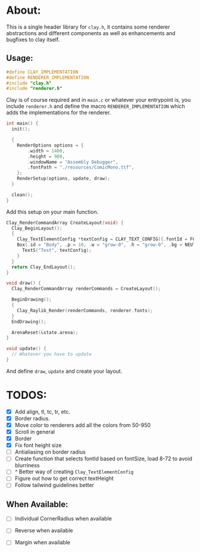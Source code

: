# About:
This is a single header library for `clay.h`, it contains some renderer abstractions and different
components as well as enhancements and bugfixes to clay itself.

## Usage:
```c 
#define CLAY_IMPLEMENTATION
#define RENDERER_IMPLEMENTATION
#include "clay.h"
#include "renderer.h"
```

Clay is of course required and in `main.c` or whatever your entrypoint is, you include `renderer.h` and define the macro
`RENDERER_IMPLEMENTATION` which adds the implementations for the renderer.

```c 
int main() {
  init();

  {
    RenderOptions options = {
        .width = 1400,
        .height = 900,
        .windowName = "Assembly Debugger",
        .fontPath = "./resources/ComicMono.ttf",
    };
    RenderSetup(options, update, draw);
  }

  clean();
}
```

Add this setup on your main function.

```c
Clay_RenderCommandArray CreateLayout(void) {
  Clay_BeginLayout();
  {
    Clay_TextElementConfig *textConfig = CLAY_TEXT_CONFIG({.fontId = FONT_24, .fontSize = 24, .textColor = CREAM});
    Box(.id = "Body", .p = 10, .w = "grow-0", .h = "grow-0", .bg = NEUTRAL_950) {
      TextS("Test", textConfig);
    }
  }
  return Clay_EndLayout();
}

void draw() {
  Clay_RenderCommandArray renderCommands = CreateLayout();

  BeginDrawing();
  {
    Clay_Raylib_Render(renderCommands, renderer.fonts);
  }
  EndDrawing();

  ArenaReset(&state.arena);
}

void update() {
  // Whatever you have to update
}
```

And define `draw`, `update` and create your layout.

# TODOS:
- [x] Add align, tl, tc, tr, etc.
- [x] Border radius.
- [x] Move color to renderers add all the colors from 50-950
- [x] Scroll in general
- [x] Border
- [x] Fix font height size
- [ ] Antialiasing on border radius
- [ ] Create function that selects fontId based on fontSize, load 8-72 to avoid blurriness
- [ ] ^ Better way of creating `Clay_TextElementConfig`
- [ ] Figure out how to get correct textHeight
- [ ] Follow tailwind guidelines better

## When Available:
- [ ] Individual CornerRadius when available
- [ ] Reverse when available
- [ ] Margin when available


